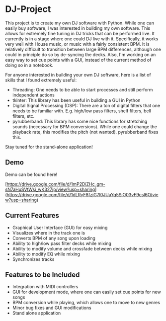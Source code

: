 # DJ-Project

This project is to create my own DJ software with Python. While one can easily buy software, I was interested in building my own software. This allows for extremely fine tuning in DJ tricks that can be performed live. It currently is in a stage where one could DJ live with it. Specifically, it works very well with House music, or music with a fairly consistent BPM. It is relatively difficult to transition between large BPM differences, although one could in principle do so by de-syncing the decks. Also, I'm working on an easy way to set cue points with a GUI, instead of the current method of doing so in a notebook.

For anyone interested in building your own DJ software, here is a list of skills that I found extremely useful:

- Threading: One needs to be able to start processes and still perform independent actions
- tkinter: This library has been useful in building a GUI in Python
- Digital Signal Processing (DSP): There are a ton of digital filters that one needs to be familiar with. E.g. high/low pass filters, shelf filters, bell filters, etc.
- pyrubberband: This library has some nice functions for stretching sounds (necessary for BPM conversions). While one could change the playback rate, this modifies the pitch (not wanted). pyrubberband fixes this.

Stay tuned for the stand-alone application!

## Demo

Demo can be found here!

[https://drive.google.com/file/d/1mP2DiZHc_gm-sN7aHuSVtWsi_wK327jp/view?usp=sharing](https://drive.google.com/file/d/1dLRyF8fzjG7l0JUaYq5SiO03vF9csl6O/view?usp=sharing)

## Current Features

- Graphical User Interface (GUI) for easy mixing
- Visualizes where in the track one is
- Converts BPM of any song upon loading
- Ability to high/low pass filter decks while mixing
- Ability to modify volume and crossfade between decks while mixing
- Ability to modify EQ while mixing
- Synchronizes tracks

## Features to be Included

- Integration with MIDI controllers
- GUI for development mode, where one can easily set cue points for new songs
- BPM conversion while playing, which allows one to move to new genres
- Minor bug fixes and GUI modifications
- Stand alone application
